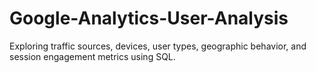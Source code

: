 # Google-Analytics-User-Analysis
Exploring traffic sources, devices, user types, geographic behavior, and session engagement metrics using SQL.
